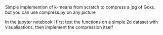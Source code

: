 Simple implemention of k-means from scratch to compress a jpg of Goku, but you can use compress.py on any picture 

In the jupyter notebook i first test the functions on a simple 2d dataset with visualisations, then implement the compression itself 


